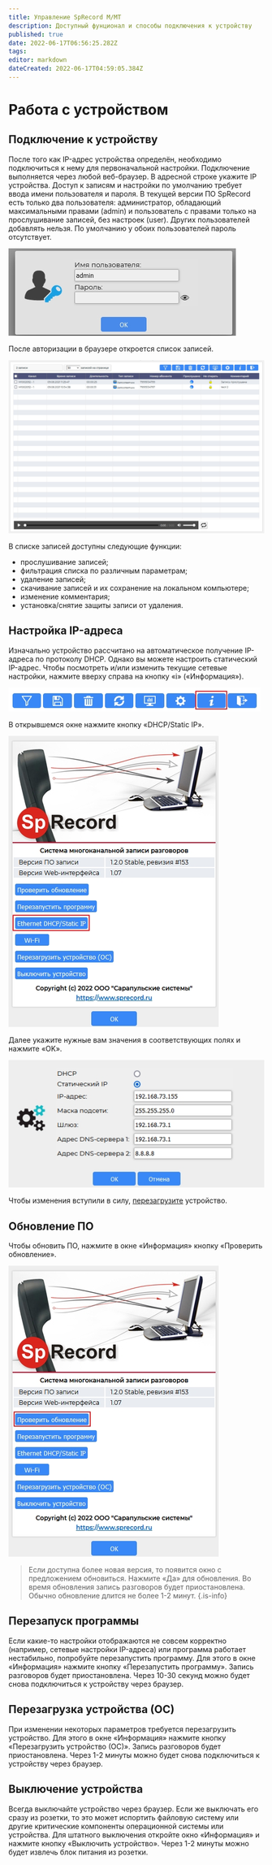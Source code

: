 ```yaml
---
title: Управление SpRecord M/MT
description: Доступный фунционал и способы подключения к устройству
published: true
date: 2022-06-17T06:56:25.282Z
tags: 
editor: markdown
dateCreated: 2022-06-17T04:59:05.384Z
---
```


# Работа с устройством
## Подключение к устройству

После того как IP-адрес устройства определён, необходимо подключиться к нему для первоначальной настройки. Подключение выполняется через любой веб-браузер. В адресной строке укажите IP устройства. Доступ к записям и настройки по умолчанию требует ввода имени пользователя и пароля. В текущей версии ПО SpRecord есть только два пользователя: администратор, обладающий максимальными правами (admin) и пользователь с правами только на прослушивание записей, без настроек (user). Других пользователей добавлять нельзя. По умолчанию у обоих пользователей пароль отсутствует.

![web_login.jpg](/m-mt/web_login.jpg)

После авторизации в браузере откроется список записей.

![web_table.jpg](/m-mt/web_table.jpg)

В списке записей доступны следующие функции:
- прослушивание записей;
- фильтрация списка по различным параметрам;
- удаление записей;
- скачивание записей и их сохранение на локальном компьютере;
- изменение комментария;
- установка/снятие защиты записи от удаления.

## Настройка IP-адреса
Изначально устройство рассчитано на автоматическое получение IP-адреса по протоколу DHCP. Однако вы можете настроить статический IP-адрес. Чтобы посмотреть и/или изменить текущие сетевые настройки, нажмите вверху справа на кнопку «i» («Информация»).

![web_menu.jpg](/m-mt/web_menu.jpg)

В открывшемся окне нажмите кнопку «DHCP/Static IP».

![web_info_ip.jpg](/m-mt/web_info_ip.jpg)

Далее укажите нужные вам значения в соответствующих полях и нажмите «OK».

![web_ip.jpg](/m-mt/web_ip.jpg)

Чтобы изменения вступили в силу, [перезагрузите](#reboot) устройство.

## Обновление ПО
Чтобы обновить ПО, нажмите в окне «Информация» кнопку «Проверить обновление».

![web_info_update.jpg](/m-mt/web_info_update.jpg)

> Если доступна более новая версия, то появится окно с предложением обновиться. Нажмите «Да» для обновления. Во время обновления запись разговоров будет приостановлена. Обычно обновление длится не более 1-2 минут.
{.is-info}

## Перезапуск программы
Если какие-то настройки отображаются не совсем корректно (например, сетевые настройки IP-адреса) или программа работает нестабильно, попробуйте перезапустить программу. Для этого в окне «Информация» нажмите кнопку «Перезапустить программу». Запись разговоров будет приостановлена. Через 10-30 секунд можно будет снова подключиться к устройству через браузер.

## <a id="reboot"></a>Перезагрузка устройства (ОС)
При изменении некоторых параметров требуется перезагрузить устройство. Для этого в окне «Информация» нажмите кнопку «Перезагрузить устройство (ОС)». Запись разговоров будет приостановлена. Через 1-2 минуты можно будет снова подключиться к устройству через браузер.

## Выключение устройства
Всегда выключайте устройство через браузер. Если же выключать его сразу из розетки, то это может испортить файловую систему или другие критические компоненты операционной системы или устройства. Для штатного выключения откройте окно «Информация» и нажмите кнопку «Выключить устройство». Через 1-2 минуты можно будет извлечь блок питания из розетки.
